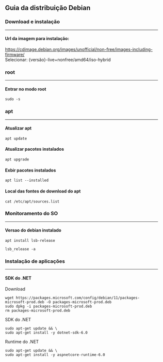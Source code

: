 ## Guia da distribuição Debian

### Download e instalação
---

#### Url da imagem para instalação:
https://cdimage.debian.org/images/unofficial/non-free/images-including-firmware/<br>
Selecionar: {versão}-live+nonfree/amd64/iso-hybrid

### root
---

#### Entrar no modo root
```
sudo -s
```

### apt
---

#### Atualizar apt
```
apt update
```

#### Atualizar pacotes instalados
```
apt upgrade
```

#### Exbir pacotes instalados
```
apt list --installed
```

#### Local das fontes de download do apt
```
cat /etc/apt/sources.list
```

### Monitoramento do SO
---

#### Versao do debian instalado
```
apt install lsb-release
```
```
lsb_release -a
```

### Instalação de aplicações
---

#### SDK do .NET
Download
```
wget https://packages.microsoft.com/config/debian/11/packages-microsoft-prod.deb -O packages-microsoft-prod.deb
sudo dpkg -i packages-microsoft-prod.deb
rm packages-microsoft-prod.deb
```
SDK do .NET
```
sudo apt-get update && \
sudo apt-get install -y dotnet-sdk-6.0
```
Runtime do .NET
```
sudo apt-get update && \
sudo apt-get install -y aspnetcore-runtime-6.0
```
